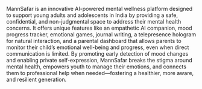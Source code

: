 MannSafar is an innovative AI-powered mental wellness platform designed to support young adults and adolescents in India by providing a safe, confidential, and non-judgmental space to address their mental health concerns. It offers unique features like an empathetic AI companion, mood progress tracker, emotional games, journal writing, a telepresence hologram for natural interaction, and a parental dashboard that allows parents to monitor their child’s emotional well-being and progress, even when direct communication is limited. By promoting early detection of mood changes and enabling private self-expression, MannSafar breaks the stigma around mental health, empowers youth to manage their emotions, and connects them to professional help when needed—fostering a healthier, more aware, and resilient generation.
